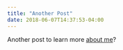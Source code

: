 ```yaml
---
title: "Another Post"
date: 2018-06-07T14:37:53-04:00
---
```


Another post to learn more [about me](/about)?
